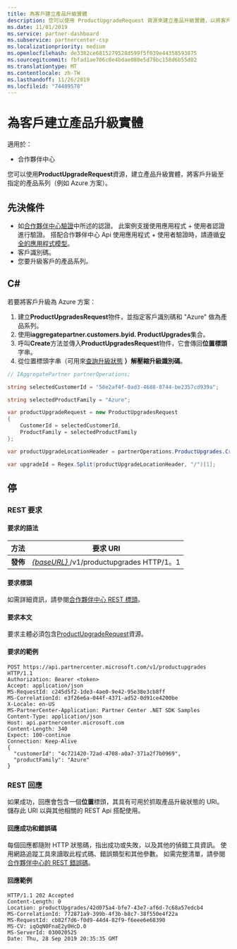 ```yaml
---
title: 為客戶建立產品升級實體
description: 您可以使用 ProductUpgradeRequest 資源來建立產品升級實體，以將客戶升級至指定的產品系列。
ms.date: 11/01/2019
ms.service: partner-dashboard
ms.subservice: partnercenter-csp
ms.localizationpriority: medium
ms.openlocfilehash: de3382ce6815279528d599f5f039e44358593875
ms.sourcegitcommit: fbfad1ae706c8e4bdae080e5d79bc158d6b55d02
ms.translationtype: MT
ms.contentlocale: zh-TW
ms.lasthandoff: 11/26/2019
ms.locfileid: "74489578"
---
```

# <a name="create-a-product-upgrade-entity-for-a-customer"></a>為客戶建立產品升級實體

適用於：

- 合作夥伴中心

您可以使用**ProductUpgradeRequest**資源，建立產品升級實體，將客戶升級至指定的產品系列（例如 Azure 方案）。

## <a name="prerequisites"></a>先決條件

- 如[合作夥伴中心驗證](partner-center-authentication.md)中所述的認證。 此案例支援使用應用程式 + 使用者認證進行驗證。 搭配合作夥伴中心 Api 使用應用程式 + 使用者驗證時，請遵循[安全的應用程式模型](enable-secure-app-model.md)。
- 客戶識別碼。
- 您要升級客戶的產品系列。

## <a name="c"></a>C\#

若要將客戶升級為 Azure 方案：

1. 建立**ProductUpgradesRequest**物件，並指定客戶識別碼和 "Azure" 做為產品系列。
2. 使用**iaggregatepartner.customers.byid. ProductUpgrades**集合。
3. 呼叫**Create**方法並傳入**ProductUpgradesRequest**物件，它會傳回**位置標頭**字串。
4. 從位置標頭字串（可用來[查詢升級狀態](get-product-upgrade-status.md) **）解壓縮升級識別碼**。

```csharp
// IAggregatePartner partnerOperations;

string selectedCustomerId = "58e2af4f-0ad3-4688-8744-be2357cd939a";

string selectedProductFamily = "Azure";

var productUpgradeRequest = new ProductUpgradesRequest
{
    CustomerId = selectedCustomerId,
    ProductFamily = selectedProductFamily
};

var productUpgradeLocationHeader = partnerOperations.ProductUpgrades.Create(productUpgradeRequest);

var upgradeId = Regex.Split(productUpgradeLocationHeader, "/")[1];

```

## <a name="rest"></a>停

### <a name="rest-request"></a>REST 要求

#### <a name="request-syntax"></a>要求的語法

| 方法   | 要求 URI                                                                                   |
|----------|-----------------------------------------------------------------------------------------------|
| **發佈** | [ *{baseURL}* ](partner-center-rest-urls.md)/v1/productupgrades HTTP/1。1 |

#### <a name="request-headers"></a>要求標頭

如需詳細資訊，請參閱[合作夥伴中心 REST 標頭](headers.md)。

#### <a name="request-body"></a>要求本文

要求主體必須包含[ProductUpgradeRequest](product-upgrade-resources.md#productupgraderequest)資源。

#### <a name="request-example"></a>要求的範例

```http
POST https://api.partnercenter.microsoft.com/v1/productupgrades HTTP/1.1
Authorization: Bearer <token>
Accept: application/json
MS-RequestId: c245d5f2-1de3-4ae0-9e42-95e38e3cb8ff
MS-CorrelationId: e3f26e6a-044f-4371-ad52-0d91ce4200be
X-Locale: en-US
MS-PartnerCenter-Application: Partner Center .NET SDK Samples
Content-Type: application/json
Host: api.partnercenter.microsoft.com
Content-Length: 340
Expect: 100-continue
Connection: Keep-Alive
{
  "customerId": "4c721420-72ad-4708-a0a7-371a2f7b0969",
  "productFamily": "Azure"
}
```

### <a name="rest-response"></a>REST 回應

如果成功，回應會包含一個**位置**標頭，其具有可用於抓取產品升級狀態的 URI。 儲存此 URI 以與其他相關的 REST Api 搭配使用。

#### <a name="response-success-and-error-codes"></a>回應成功和錯誤碼

每個回應都隨附 HTTP 狀態碼，指出成功或失敗，以及其他的偵錯工具資訊。 使用網路追蹤工具來讀取此程式碼、錯誤類型和其他參數。 如需完整清單，請參閱[合作夥伴中心的 REST 錯誤碼](error-codes.md)。

#### <a name="response-example"></a>回應範例

```http
HTTP/1.1 202 Accepted
Content-Length: 0
Location: productUpgrades/42d075a4-bfe7-43e7-af6d-7c68a57edcb4
MS-CorrelationId: 772871a9-399b-4f3b-b8c7-38f550e4f22a
MS-RequestId: cb82f7d6-f0d9-44d4-82f9-f6eee6e68390
MS-CV: iqOqN0FnaE2y0HcD.0
MS-ServerId: 030020525
Date: Thu, 28 Sep 2019 20:35:35 GMT
```
